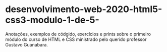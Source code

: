 # desenvolvimento-web-2020-html5-css3-modulo-1-de-5-
 Anotações, exemplos de códgido, exercícios  e prints sobre o primeiro módulo do curso de HTML e CSS ministrado pelo querido professor Gustavo Guanabara.
